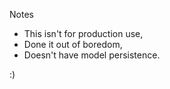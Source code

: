 Notes

  -  This isn't for production use,
  -  Done it out of boredom,
  -  Doesn't have model persistence.

:)
